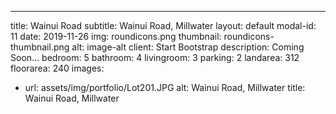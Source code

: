 ---
title: Wainui Road
subtitle: Wainui Road, Millwater
layout: default
modal-id: 11
date: 2019-11-26
img: roundicons.png
thumbnail: roundicons-thumbnail.png
alt: image-alt
client: Start Bootstrap
description:
Coming Soon...
bedroom: 5
bathroom: 4
livingroom: 3
parking: 2
landarea: 312
floorarea: 240
images:
 - url: assets/img/portfolio/Lot201.JPG
   alt: Wainui Road, Millwater
   title: Wainui Road, Millwater

